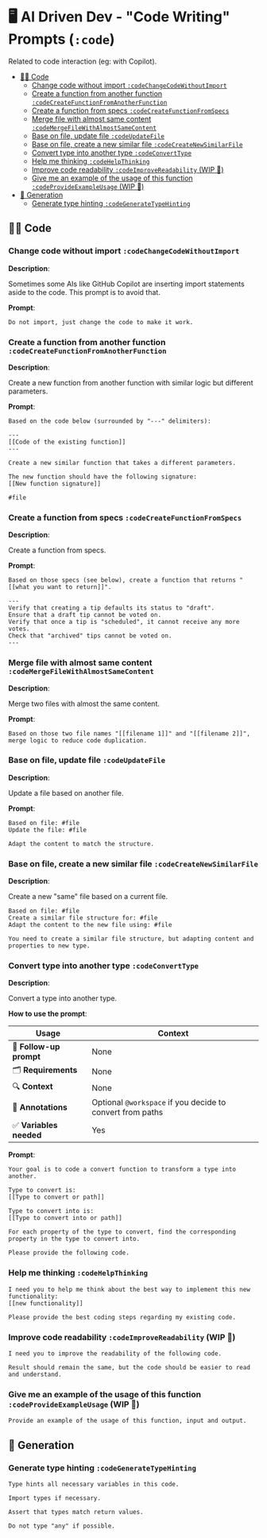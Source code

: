 # 🖥️ AI Driven Dev - "Code Writing" Prompts (`:code`)

Related to code interaction (eg: with Copilot).

- [🧑‍💻 Code](#-code)
  - [Change code without import `:codeChangeCodeWithoutImport`](#change-code-without-import-codechangecodewithoutimport)
  - [Create a function from another function `:codeCreateFunctionFromAnotherFunction`](#create-a-function-from-another-function-codecreatefunctionfromanotherfunction)
  - [Create a function from specs `:codeCreateFunctionFromSpecs`](#create-a-function-from-specs-codecreatefunctionfromspecs)
  - [Merge file with almost same content `:codeMergeFileWithAlmostSameContent`](#merge-file-with-almost-same-content-codemergefilewithalmostsamecontent)
  - [Base on file, update file `:codeUpdateFile`](#base-on-file-update-file-codeupdatefile)
  - [Base on file, create a new similar file `:codeCreateNewSimilarFile`](#base-on-file-create-a-new-similar-file-codecreatenewsimilarfile)
  - [Convert type into another type `:codeConvertType`](#convert-type-into-another-type-codeconverttype)
  - [Help me thinking `:codeHelpThinking`](#help-me-thinking-codehelpthinking)
  - [Improve code readability `:codeImproveReadability` (WIP 🚧)](#improve-code-readability-codeimprovereadability-wip-)
  - [Give me an example of the usage of this function `:codeProvideExampleUsage` (WIP 🚧)](#give-me-an-example-of-the-usage-of-this-function-codeprovideexampleusage-wip-)
- [🚀 Generation](#-generation)
  - [Generate type hinting `:codeGenerateTypeHinting`](#generate-type-hinting-codegeneratetypehinting)

## 🧑‍💻 Code

### Change code without import `:codeChangeCodeWithoutImport`

**Description**:

Sometimes some AIs like GitHub Copilot are inserting import statements aside to the code. This prompt is to avoid that.

**Prompt**:

```text
Do not import, just change the code to make it work.
```

### Create a function from another function `:codeCreateFunctionFromAnotherFunction`

**Description**:

Create a new function from another function with similar logic but different parameters.

**Prompt**:

```text
Based on the code below (surrounded by "---" delimiters):

---
[[Code of the existing function]]
---

Create a new similar function that takes a different parameters.

The new function should have the following signature:
[[New function signature]]

#file
```

### Create a function from specs `:codeCreateFunctionFromSpecs`

**Description**:

Create a function from specs.

**Prompt**:

```text
Based on those specs (see below), create a function that returns "[[what you want to return]]".

---
Verify that creating a tip defaults its status to "draft".
Ensure that a draft tip cannot be voted on.
Verify that once a tip is "scheduled", it cannot receive any more votes.
Check that "archived" tips cannot be voted on.
---
```

### Merge file with almost same content `:codeMergeFileWithAlmostSameContent`

**Description**:

Merge two files with almost the same content.

**Prompt**:

```text
Based on those two file names "[[filename 1]]" and "[[filename 2]]", merge logic to reduce code duplication.
```

### Base on file, update file `:codeUpdateFile`

**Description**:

Update a file based on another file.

**Prompt**:

```text
Based on file: #file
Update the file: #file

Adapt the content to match the structure.
```

### Base on file, create a new similar file `:codeCreateNewSimilarFile`

**Description**:

Create a new "same" file based on a current file.

```text
Based on file: #file
Create a similar file structure for: #file
Adapt the content to the new file using: #file

You need to create a similar file structure, but adapting content and properties to new type.
```

### Convert type into another type `:codeConvertType`

**Description**:

Convert a type into another type.

**How to use the prompt**:

| Usage                   | Context                                                  |
|-------------------------|----------------------------------------------------------|
| 🔁 **Follow-up prompt** | None                                                     |
| 🗂️ **Requirements**     | None                                                     |
| 🔍 **Context**          | None                                                     |
| 📌 **Annotations**      | Optional `@workspace` if you decide to convert from paths|
| ✅ **Variables needed** | Yes                                                      |

**Prompt**:

```text
Your goal is to code a convert function to transform a type into another.

Type to convert is:
[[Type to convert or path]]

Type to convert into is:
[[Type to convert into or path]]

For each property of the type to convert, find the corresponding property in the type to convert into.

Please provide the following code.
```

### Help me thinking `:codeHelpThinking`

```text
I need you to help me think about the best way to implement this new functionality:
[[new functionality]]

Please provide the best coding steps regarding my existing code.
```

### Improve code readability `:codeImproveReadability` (WIP 🚧)

```text
I need you to improve the readability of the following code.

Result should remain the same, but the code should be easier to read and understand.
```

### Give me an example of the usage of this function `:codeProvideExampleUsage` (WIP 🚧)

```text
Provide an example of the usage of this function, input and output.
```

## 🚀 Generation

### Generate type hinting `:codeGenerateTypeHinting`

```text
Type hints all necessary variables in this code.

Import types if necessary.

Assert that types match return values.

Do not type "any" if possible.
```
